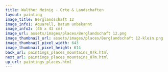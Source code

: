 ```yaml
---
title: Walther Meinig - Orte & Landschaften
layout: painting
image_title: Berglandschaft 12
image_info1: Aquarell, Datum unbekannt
image_info2: (46 x 43 cm)
image_url: assets/images/places/Berglandschaft 12.png
image_thumbnail_url: assets/images/places/Berglandschaft 12-klein.png
image_thumbnail_pixel_width: 643
image_thumbnail_pixel_height: 614
back_url: paintings_places_mountains_07k.html
next_url: paintings_places_mountains_07m.html
up_url: paintings_places.html
---
```



